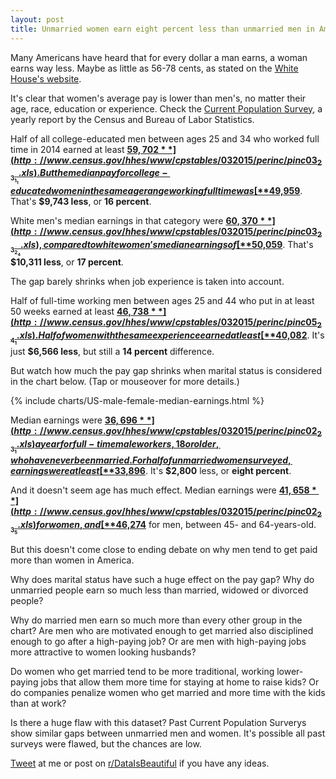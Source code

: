 ```yaml
---
layout: post
title: Unmarried women earn eight percent less than unmarried men in America
---
```


<!-- <img src="http://i.imgur.com/izJAQyl.png" /> -->

Many Americans have heard that for every dollar a man earns, a woman earns way less. Maybe as little as 56-78 cents, as stated on the [White House's website](https://www.whitehouse.gov/issues/equal-pay#top).

It's clear that women's average pay is lower than men's, no matter their age, race, education or experience. Check the [Current Population Survey](http://www.census.gov/hhes/www/cpstables/032015/perinc/toc.htm), a yearly report by the Census and Bureau of Labor Statistics. 

Half of all college-educated men between ages 25 and 34 who worked full time in 2014 earned at least [**$59,702**](http://www.census.gov/hhes/www/cpstables/032015/perinc/pinc03_2_3_1_1.xls). But the median pay for college-educated women in the same age range working full time was [**$49,959**](http://www.census.gov/hhes/www/cpstables/032015/perinc/pinc03_3_3_2_1.xls). That's **$9,743 less**, or **16 percent**.

White men's median earnings in that category were [**$60,370**](http://www.census.gov/hhes/www/cpstables/032015/perinc/pinc03_2_3_2_4.xls), compared to white women's median earnings of [**$50,059**](http://www.census.gov/hhes/www/cpstables/032015/perinc/pinc03_3_3_2_4.xls). That's **$10,311 less**, or **17 percent**.

The gap barely shrinks when job experience is taken into account. 

Half of full-time working men between ages 25 and 44 who put in at least 50 weeks earned at least [**$46,738**](http://www.census.gov/hhes/www/cpstables/032015/perinc/pinc05_2_4_1.xls). Half of women with the same experience earned at least [**$40,082**](http://www.census.gov/hhes/www/cpstables/032015/perinc/pinc05_3_4_1.xls). It's just **$6,566 less**, but still a **14 percent** difference.

But watch how much the pay gap shrinks when marital status is considered in the chart below. (Tap or mouseover for more details.)  

{% include charts/US-male-female-median-earnings.html %}

Median earnings were [**$36,696**](http://www.census.gov/hhes/www/cpstables/032015/perinc/pinc02_2_3_1.xls) a year for full-time male workers, 18 or older, who have never been married. For half of unmarried women surveyed, earnings were at least [**$33,896**](http://www.census.gov/hhes/www/cpstables/032015/perinc/pinc02_3_3_1.xls). It's **$2,800** less, or **eight percent**.

And it doesn't seem age has much effect. Median earnings were [**$41,658**](http://www.census.gov/hhes/www/cpstables/032015/perinc/pinc02_2_3_5.xls) for women, and [**$46,274**](http://www.census.gov/hhes/www/cpstables/032015/perinc/pinc02_3_3_5.xls) for men, between 45- and 64-years-old. 

But this doesn't come close to ending debate on why men tend to get paid more than women in America.

Why does marital status have such a huge effect on the pay gap? Why do unmarried people earn so much less than married, widowed or divorced people? 

Why do married men earn so much more than every other group in the chart? Are men who are motivated enough to get married also disciplined enough to go after a high-paying job? Or are men with high-paying jobs more attractive to women looking husbands?

Do women who get married tend to be more traditional, working lower-paying jobs that allow them more time for staying at home to raise kids? Or do companies penalize women who get married and more time with the kids than at work?

Is there a huge flaw with this dataset? Past Current Population Surverys show similar gaps between unmarried men and women. It's possible all past surveys were flawed, but the chances are low.

[Tweet](http://twitter.com/chrismpersaud) at me or post on [r/DataIsBeautiful](https://www.reddit.com/r/dataisbeautiful/comments/3ozule/the_wage_gap_between_unmarried_american_men_and/) if you have any ideas.